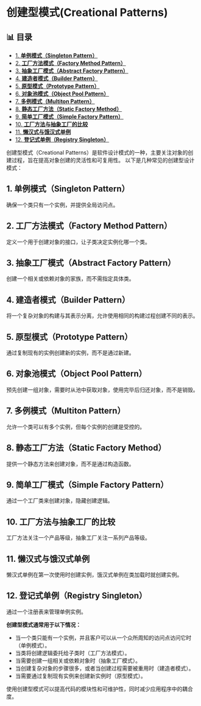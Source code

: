 ﻿# 创建型模式(Creational Patterns)


## 📊 目录

- [1. **单例模式（Singleton Pattern）**](#1-单例模式singleton-pattern)
- [2. **工厂方法模式（Factory Method Pattern）**](#2-工厂方法模式factory-method-pattern)
- [3. **抽象工厂模式（Abstract Factory Pattern）**](#3-抽象工厂模式abstract-factory-pattern)
- [4. **建造者模式（Builder Pattern）**](#4-建造者模式builder-pattern)
- [5. **原型模式（Prototype Pattern）**](#5-原型模式prototype-pattern)
- [6. **对象池模式（Object Pool Pattern）**](#6-对象池模式object-pool-pattern)
- [7. **多例模式（Multiton Pattern）**](#7-多例模式multiton-pattern)
- [8. **静态工厂方法（Static Factory Method）**](#8-静态工厂方法static-factory-method)
- [9. **简单工厂模式（Simple Factory Pattern）**](#9-简单工厂模式simple-factory-pattern)
- [10. **工厂方法与抽象工厂的比较**](#10-工厂方法与抽象工厂的比较)
- [11. **懒汉式与饿汉式单例**](#11-懒汉式与饿汉式单例)
- [12. **登记式单例（Registry Singleton）**](#12-登记式单例registry-singleton)


创建型模式（Creational Patterns）是软件设计模式的一种，主要关注对象的创建过程，旨在提高对象创建的灵活性和可复用性。
以下是几种常见的创建型设计模式：

## 1. **单例模式（Singleton Pattern）**

确保一个类只有一个实例，并提供全局访问点。

## 2. **工厂方法模式（Factory Method Pattern）**

定义一个用于创建对象的接口，让子类决定实例化哪一个类。

## 3. **抽象工厂模式（Abstract Factory Pattern）**

创建一个相关或依赖对象的家族，而不需指定具体类。

## 4. **建造者模式（Builder Pattern）**

将一个复杂对象的构建与其表示分离，允许使用相同的构建过程创建不同的表示。

## 5. **原型模式（Prototype Pattern）**

通过复制现有的实例创建新的实例，而不是通过新建。

## 6. **对象池模式（Object Pool Pattern）**

预先创建一组对象，需要时从池中获取对象，使用完毕后归还对象，而不是销毁。

## 7. **多例模式（Multiton Pattern）**

允许一个类可以有多个实例，但每个实例的创建是受控的。

## 8. **静态工厂方法（Static Factory Method）**

提供一个静态方法来创建对象，而不是通过构造函数。

## 9. **简单工厂模式（Simple Factory Pattern）**

通过一个工厂类来创建对象，隐藏创建逻辑。

## 10. **工厂方法与抽象工厂的比较**

工厂方法关注一个产品等级，抽象工厂关注一系列产品等级。

## 11. **懒汉式与饿汉式单例**

懒汉式单例在第一次使用时创建实例，饿汉式单例在类加载时就创建实例。

## 12. **登记式单例（Registry Singleton）**

通过一个注册表来管理单例实例。

**创建型模式通常用于以下情况：**

- 当一个类只能有一个实例，并且客户可以从一个众所周知的访问点访问它时（单例模式）。
- 当类将创建逻辑委托给子类时（工厂方法模式）。
- 当需要创建一组相关或依赖对象时（抽象工厂模式）。
- 当创建复杂对象的步骤很多，或者当创建过程需要被重用时（建造者模式）。
- 当需要通过复制现有实例来创建新实例时（原型模式）。

使用创建型模式可以提高代码的模块性和可维护性，同时减少应用程序中的耦合度。
